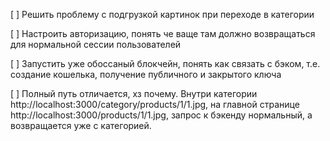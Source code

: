 [ ] Решить проблему с подгрузкой картинок при переходе в категории

[ ] Настроить авторизацию, понять че ваще там должно возвращаться для нормальной сессии пользователей

[ ] Запустить уже обоссаный блокчейн, понять как связать с бэком, т.е. создание кошелька, получение публичного и закрытого ключа

[ ] Полный путь отличается, хз почему. Внутри категории http://localhost:3000/category/products/1/1.jpg, на главной странице http://localhost:3000/products/1/1.jpg, запрос к бэкенду нормальный, а возвращается уже с категорией.